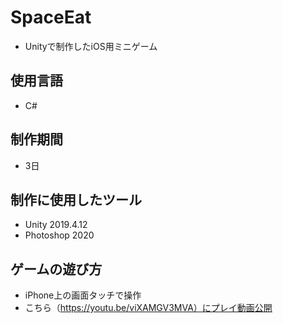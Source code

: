 # SpaceEat

- Unityで制作したiOS用ミニゲーム

## 使用言語

  - C#
  
## 制作期間

  - 3日
  
## 制作に使用したツール

  - Unity 2019.4.12
  - Photoshop 2020

## ゲームの遊び方
  - iPhone上の画面タッチで操作
  - こちら（https://youtu.be/viXAMGV3MVA）にプレイ動画公開

